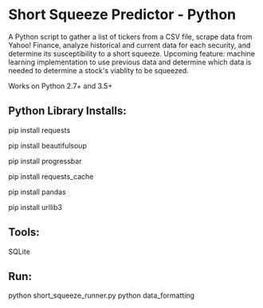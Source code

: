Short Squeeze Predictor - Python
================================

A Python script to gather a list of tickers from a CSV file, scrape data from Yahoo! Finance, analyze historical and current data for each security, and determine its susceptibility to a short squeeze. Upcoming feature: machine learning implementation to use previous data and determine which data is needed to determine a stock's viablity to be squeezed.

Works on Python 2.7+ and 3.5+

Python Library Installs:
------------------------

pip install requests

pip install beautifulsoup

pip install progressbar

pip install requests_cache

pip install pandas

pip install urllib3


Tools:
------

SQLite

Run:
----

python short_squeeze_runner.py
python data_formatting
